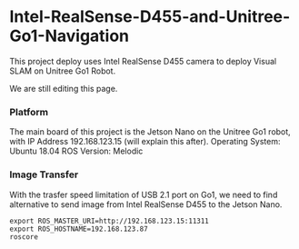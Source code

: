 # Intel-RealSense-D455-and-Unitree-Go1-Navigation
This project deploy uses Intel RealSense D455 camera to deploy Visual SLAM on Unitree Go1 Robot.

We are still editing this page.

### Platform
The main board of this project is the Jetson Nano on the Unitree Go1 robot, with IP Address 192.168.123.15 (will explain this after).
Operating System: Ubuntu 18.04
ROS Version: Melodic

### Image Transfer
With the trasfer speed limitation of USB 2.1 port on Go1, we need to find alternative to send image from Intel RealSense D455 to the Jetson Nano. 

```
export ROS_MASTER_URI=http://192.168.123.15:11311
export ROS_HOSTNAME=192.168.123.87
roscore
```
